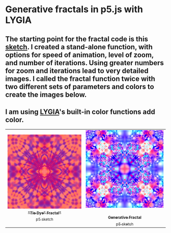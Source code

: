 # Generative fractals in p5.js with LYGIA

## The starting point for the fractal code is this [sketch](https://www.shadertoy.com/view/ctByWz). I created a stand-alone function, with options for speed of animation, level of zoom, and number of iterations. Using greater numbers for zoom and iterations lead to very detailed images. I called the fractal function twice with two different sets of parameters and colors to create the images below.

## I am using [LYGIA](https://github.com/patriciogonzalezvivo/lygia)'s built-in color functions add color.

<!-- IMAGE-LIST:START - Do not remove or modify this section -->
<!-- prettier-ignore-start -->
<!-- markdownlint-disable -->
<table>
  <tbody>
    <tr>
      <td align="center"><a href="https://editor.p5js.org/kfahn/sketches/sLtJxaZXQ"> <img class="img" src="assets/tiedye1.jpg" alt="Tie Dye" style="vertical-align:top;" width="600" /><br /><sub><b>"Tie Dye" Fractal"<br/></b>p5 sketch</sub></a></td>
     <td align="center"><a href="https://editor.p5js.org/kfahn/sketches/I29DSDQOS"> <img class="img" src="assets/fractal3.jpg" alt="Generative Fractal" style=" display: block;
    margin-left: auto;
    margin-right: auto;" width="600" /><br /><sub><b>Generative Fractal<br/></b>p5 sketch</sub></a></td>
    </tr>
  </tbody>
</table>

<!-- markdownlint-restore -->
<!-- prettier-ignore-end -->

<!-- IMAGE-LIST:END -->
